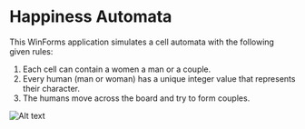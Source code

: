 Happiness Automata
=================

This WinForms application simulates a cell automata with the following given rules:

1. Each cell can contain a women a man or a couple.
2. Every human (man or woman) has a unique integer value that represents their character.
3. The humans move across the board and try to form couples.

![Alt text]( http://dev-community.com/blog/wp-content/uploads/2012/11/HappinessAutomata.jpg "Happiness Automata")

